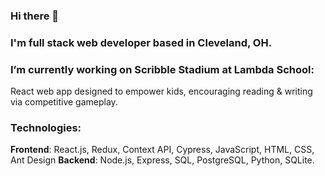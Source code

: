 ### Hi there 👋


### I'm full stack web developer based in Cleveland, OH.

### I’m currently working on Scribble Stadium at Lambda School:
  React web app designed to empower kids, encouraging reading & writing via competitive gameplay.
  
  ### Technologies:
  
  **Frontend**: React.js, Redux, Context API, Cypress, JavaScript, HTML, CSS, Ant Design
  **Backend**: Node.js, Express, SQL, PostgreSQL, Python, SQLite.

